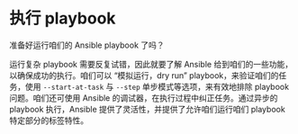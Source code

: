 # 执行 playbook


准备好运行咱们的 Ansible playbook 了吗？


运行复杂 playbook 需要反复试错，因此就要了解 Ansible 给到咱们的一些功能，以确保成功的执行。咱们可以 “模拟运行，dry run” playbook，来验证咱们的任务，使用 `--start-at-task` 与 `--step` 单步模式等选项，来有效地排除 playbook 问题。咱们还可使用 Ansible 的调试器，在执行过程中纠正任务。通过异步的 playbook 执行，Ansible 提供了灵活性，并提供了允许咱们运行咱们 playbook 特定部分的标签特性。
